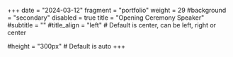 +++
date = "2024-03-12"
fragment = "portfolio"
weight = 29
#background = "secondary"
disabled = true
title = "Opening Ceremony Speaker"
#subtitle = ""
#title_align = "left" # Default is center, can be left, right or center

#height = "300px" # Default is auto
+++